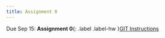 ```yaml
---
title: Assignment 0
---
```


Due Sep 15: **Assignment 0**{: .label .label-hw }[GIT Instructions](https://github.com/jasonzhu03/jzhu33-assignment-0.git)